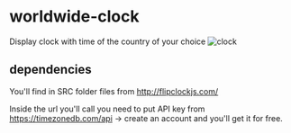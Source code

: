 # worldwide-clock
Display clock with time of the country of your choice
![clock](img.jpg)

## dependencies

You'll find in SRC folder files from http://flipclockjs.com/

Inside the url you'll call you need to put API key from https://timezonedb.com/api -> create an account and you'll get it for free.

